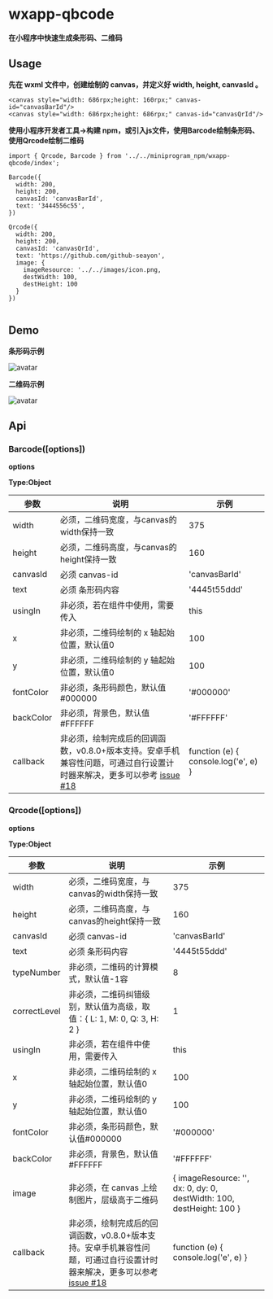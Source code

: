 # wxapp-qbcode
**在小程序中快速生成条形码、二维码**

## Usage
**先在 wxml 文件中，创建绘制的 canvas，并定义好 width, height, canvasId 。**
```
<canvas style="width: 686rpx;height: 160rpx;" canvas-id="canvasBarId"/>
<canvas style="width: 686rpx;height: 686rpx;" canvas-id="canvasQrId"/>
```

**使用小程序开发者工具->构建 npm，或引入js文件，使用Barcode绘制条形码、使用Qrcode绘制二维码**
```
import { Qrcode, Barcode } from '../../miniprogram_npm/wxapp-qbcode/index';

Barcode({
  width: 200,
  height: 200,
  canvasId: 'canvasBarId',
  text: '3444556c55',
})

Qrcode({
  width: 200,
  height: 200,
  canvasId: 'canvasQrId',
  text: 'https://github.com/github-seayon',
  image: {
    imageResource: '../../images/icon.png,
    destWidth: 100,
    destHeight: 100
  }
})


```

## Demo

**条形码示例**

![avatar](./assets/images/exapmle-barcode.jpeg)

**二维码示例**

![avatar](./assets/images/example-qrcode.jpeg)

## Api

### Barcode([options])

**options**

**Type:Object**

参数 | 说明 |  示例  
-|-|-
width | 必须，二维码宽度，与canvas的width保持一致 | 375 |
height | 必须，二维码高度，与canvas的height保持一致 | 160 |
canvasId | 必须 canvas-id | 'canvasBarId' |
text | 必须 条形码内容 | '4445t55ddd' |
usingIn | 非必须，若在组件中使用，需要传入 | this |
x | 非必须，二维码绘制的 x 轴起始位置，默认值0 | 100 |
y | 非必须，二维码绘制的 y 轴起始位置，默认值0 | 100 |
fontColor | 非必须，条形码颜色，默认值#000000 | '#000000' |
backColor | 非必须，背景色，默认值#FFFFFF | '#FFFFFF' |
callback |非必须，绘制完成后的回调函数，v0.8.0+版本支持。安卓手机兼容性问题，可通过自行设置计时器来解决，更多可以参考 [issue #18](https://github.com/yingye/weapp-qrcode/issues/18) | function (e) { console.log('e', e) } |


### Qrcode([options])

**options**

**Type:Object**

参数 | 说明 |  示例  
-|-|-
width | 必须，二维码宽度，与canvas的width保持一致 | 375 |
height | 必须，二维码高度，与canvas的height保持一致 | 160 |
canvasId | 必须 canvas-id | 'canvasBarId' |
text | 必须 条形码内容 | '4445t55ddd' |
typeNumber | 非必须，二维码的计算模式，默认值-1容 | 8 |
correctLevel | 非必须，二维码纠错级别，默认值为高级，取值：{ L: 1, M: 0, Q: 3, H: 2 } | 1 |
usingIn | 非必须，若在组件中使用，需要传入 | this |
x | 非必须，二维码绘制的 x 轴起始位置，默认值0 | 100 |
y | 非必须，二维码绘制的 y 轴起始位置，默认值0 | 100 |
fontColor | 非必须，条形码颜色，默认值#000000 | '#000000' |
backColor | 非必须，背景色，默认值#FFFFFF | '#FFFFFF' |
image | 非必须，在 canvas 上绘制图片，层级高于二维码 | { imageResource: '', dx: 0, dy: 0, destWidth: 100, destHeight: 100 } |
callback |非必须，绘制完成后的回调函数，v0.8.0+版本支持。安卓手机兼容性问题，可通过自行设置计时器来解决，更多可以参考 [issue #18](https://github.com/yingye/weapp-qrcode/issues/18) | function (e) { console.log('e', e) } |

